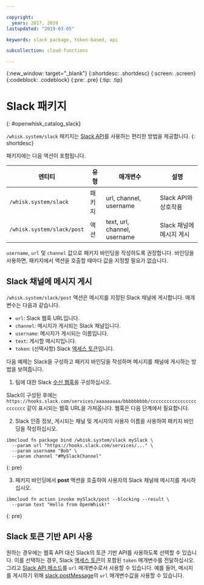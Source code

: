 ```yaml
---

copyright:
  years: 2017, 2019
lastupdated: "2019-03-05"

keywords: slack package, token-based, api

subcollection: cloud-functions

---
```


{:new_window: target="_blank"}
{:shortdesc: .shortdesc}
{:screen: .screen}
{:codeblock: .codeblock}
{:pre: .pre}
{:tip: .tip}

# Slack 패키지
{: #openwhisk_catalog_slack}

`/whisk.system/slack` 패키지는 [Slack API](https://api.slack.com/)를 사용하는 편리한 방법을 제공합니다.
{: shortdesc}

패키지에는 다음 액션이 포함됩니다.

|엔티티 |유형 |매개변수 |설명 |
| --- | --- | --- | --- |
| `/whisk.system/slack` |패키지 |url, channel, username |Slack API와 상호작용 |
|`/whisk.system/slack/post` |액션 |text, url, channel, username |Slack 채널에 메시지 게시 |

`username`, `url` 및 `channel` 값으로 패키지 바인딩을 작성하도록 권장합니다. 바인딩을 사용하면, 패키지에서 액션을 호출할 때마다 값을 지정할 필요가 없습니다.

## Slack 채널에 메시지 게시

`/whisk.system/slack/post` 액션은 메시지를 지정된 Slack 채널에 게시합니다. 매개변수는 다음과 같습니다.

- `url`: Slack 웹훅 URL입니다.
- `channel`: 메시지가 게시되는 Slack 채널입니다.
- `username`: 메시지가 게시되는 이름입니다.
- `text`: 게시할 메시지입니다.
- `token`: (선택사항) Slack [액세스 토큰](https://api.slack.com/tokens)입니다.

다음 예제는 Slack을 구성하고 패키지 바인딩을 작성하며 메시지를 채널에 게시하는 방법을 보여줍니다.

1. 팀에 대한 Slack [수신 웹훅](https://api.slack.com/incoming-webhooks)을 구성하십시오.

  Slack이 구성된 후에는 `https://hooks.slack.com/services/aaaaaaaaa/bbbbbbbbb/cccccccccccccccccccccccc` 같이 표시되는 웹훅 URL을 가져옵니다. 웹훅은 다음 단계에서 필요합니다.

2. Slack 인증 정보, 게시되는 채널 및 게시자의 사용자 이름을 사용하여 패키지 바인딩을 작성하십시오.
  ```
  ibmcloud fn package bind /whisk.system/slack mySlack \
    --param url "https://hooks.slack.com/services/..." \
    --param username "Bob" \
    --param channel "#MySlackChannel"
  ```
  {: pre}

3. 패키지 바인딩에서 **post** 액션을 호출하여 사용자의 Slack 채널에 메시지를 게시하십시오.
  ```
  ibmcloud fn action invoke mySlack/post --blocking --result \
    --param text "Hello from OpenWhisk!"
  ```
  {: pre}

## Slack 토큰 기반 API 사용

원하는 경우에는 웹훅 API 대신 Slack의 토큰 기반 API를 사용하도록 선택할 수 있습니다. 이를 선택하는 경우, Slack [액세스 토큰](https://api.slack.com/tokens)이 포함된 `token` 매개변수를 전달하십시오. 그리고 [Slack API 메소드](https://api.slack.com/methods)를 `url` 매개변수로서 사용할 수 있습니다. 예를 들어, 메시지를 게시하기 위해 [slack.postMessage](https://api.slack.com/methods/chat.postMessage)의 `url` 매개변수값을 사용할 수 있습니다.
